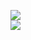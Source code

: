 [![](https://img.shields.io/badge/Made%20With-Github%20Spray-lightgrey.svg?style=for-the-badge&logo=github)](https://github.com/Annihil/github-spray#6521)  
[![](https://i.imgur.com/2DrTn0Z.gif)](https://github.com/Annihil/github-spray)